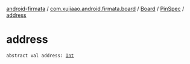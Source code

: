 [android-firmata](../../../index.md) / [com.xujiaao.android.firmata.board](../../index.md) / [Board](../index.md) / [PinSpec](index.md) / [address](./address.md)

# address

`abstract val address: `[`Int`](https://kotlinlang.org/api/latest/jvm/stdlib/kotlin/-int/index.html)